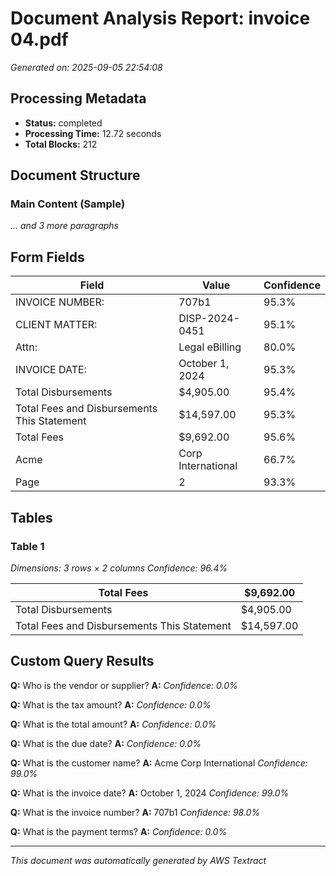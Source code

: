 # Document Analysis Report: invoice 04.pdf

*Generated on: 2025-09-05 22:54:08*

## Processing Metadata

- **Status:** completed
- **Processing Time:** 12.72 seconds
- **Total Blocks:** 212

## Document Structure


### Main Content (Sample)


> 


> 


> 


*... and 3 more paragraphs*

## Form Fields


| Field | Value | Confidence |
|-------|-------|------------|
| INVOICE NUMBER: | 707b1 | 95.3% |
| CLIENT MATTER: | DISP-2024-0451 | 95.1% |
| Attn: | Legal eBilling | 80.0% |
| INVOICE DATE: | October 1, 2024 | 95.3% |
| Total Disbursements | $4,905.00 | 95.4% |
| Total Fees and Disbursements This Statement | $14,597.00 | 95.3% |
| Total Fees | $9,692.00 | 95.6% |
| Acme | Corp International | 66.7% |
| Page | 2 | 93.3% |

## Tables


### Table 1
*Dimensions: 3 rows × 2 columns*
*Confidence: 96.4%*

| Total Fees | $9,692.00 |
|---|---|
| Total Disbursements | $4,905.00 |
| Total Fees and Disbursements This Statement | $14,597.00 |

## Custom Query Results


**Q:** Who is the vendor or supplier?
**A:** 
*Confidence: 0.0%*


**Q:** What is the tax amount?
**A:** 
*Confidence: 0.0%*


**Q:** What is the total amount?
**A:** 
*Confidence: 0.0%*


**Q:** What is the due date?
**A:** 
*Confidence: 0.0%*


**Q:** What is the customer name?
**A:** Acme Corp International
*Confidence: 99.0%*


**Q:** What is the invoice date?
**A:** October 1, 2024
*Confidence: 99.0%*


**Q:** What is the invoice number?
**A:** 707b1
*Confidence: 98.0%*


**Q:** What is the payment terms?
**A:** 
*Confidence: 0.0%*


---

*This document was automatically generated by AWS Textract*